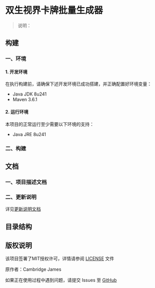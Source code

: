 # 双生视界卡牌批量生成器

> 说明：
>
> 

## 构建

### 一、环境

#### 1. 开发环境

在执行构建前，请确保下述开发环境已成功搭建，并正确配置好环境变量：

- Java JDK 8u241
- Maven 3.6.1

#### 2. 运行环境

本项目的正常运行至少需要以下环境的支持：

- Java JRE 8u241

### 二、构建

## 文档

### 一、项目描述文档

### 二、更新说明

详见[更新说明文档](./docs/Whats_New.md)

## 目录结构

## 版权说明

该项目签署了MIT授权许可，详情请参阅 [LICENSE](./LICENSE) 文件

原作者：Cambridge James

如果正在使用过程中遇到问题，请提交 Issues 至 [GitHub]()
